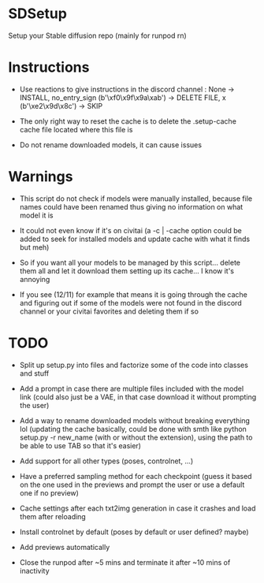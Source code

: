 # SDSetup

Setup your Stable diffusion repo (mainly for runpod rn)


# Instructions

- Use reactions to give instructions in the discord channel : None -> INSTALL, no_entry_sign (b'\xf0\x9f\x9a\xab') -> DELETE FILE, x (b'\xe2\x9d\x8c') -> SKIP

- The only right way to reset the cache is to delete the .setup-cache cache file located where this file is

- Do not rename downloaded models, it can cause issues

# Warnings

- This script do not check if models were manually installed, because file names could have been renamed thus giving no information on what model it is

- It could not even know if it's on civitai (a -c | -cache option could be added to seek for installed models and update cache with what it finds but meh)

- So if you want all your models to be managed by this script... delete them all and let it download them setting up its cache... I know it's annoying

- If you see (12/11) for example that means it is going through the cache and figuring out if some of the models were not found in the discord channel or your civitai favorites and deleting them if so

# TODO

- Split up setup.py into files and factorize some of the code into classes and stuff

- Add a prompt in case there are multiple files included with the model link (could also just be a VAE, in that case download it without prompting the user)

- Add a way to rename downloaded models without breaking everything lol (updating the cache basically, could be done with smth like python setup.py -r <path to model> new_name (with or without the extension), using the path to be able to use TAB so that it's easier)

- Add support for all other types (poses, controlnet, ...)

- Have a preferred sampling method for each checkpoint (guess it based on the one used in the previews and prompt the user or use a default one if no preview)

- Cache settings after each txt2img generation in case it crashes and load them after reloading

- Install controlnet by default (poses by default or user defined? maybe)

- Add previews automatically

- Close the runpod after ~5 mins and terminate it after ~10 mins of inactivity
